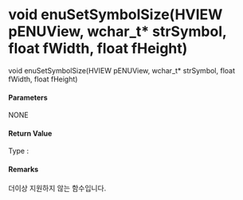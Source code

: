# void enuSetSymbolSize\(HVIEW pENUView, wchar\_t\* strSymbol, float fWidth, float fHeight\)

void enuSetSymbolSize\(HVIEW pENUView, wchar\_t\* strSymbol, float fWidth, float fHeight\)

#### Parameters

NONE

#### Return Value

Type :

#### Remarks

더이상 지원하지 않는 함수입니다.



